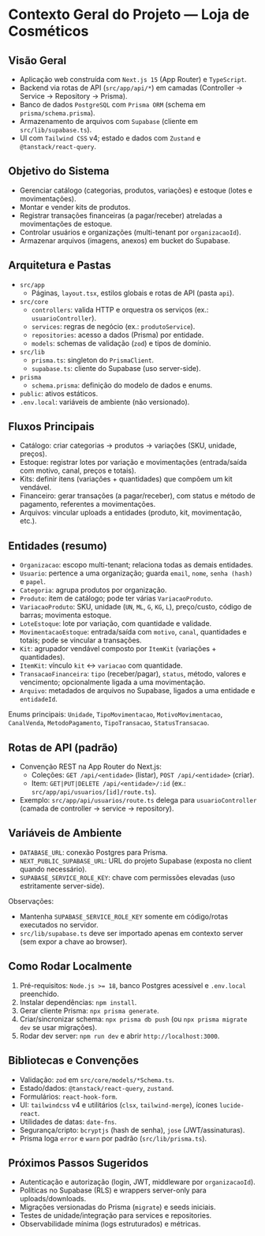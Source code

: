 # Contexto Geral do Projeto — Loja de Cosméticos

## Visão Geral

- Aplicação web construída com `Next.js 15` (App Router) e `TypeScript`.
- Backend via rotas de API (`src/app/api/*`) em camadas (Controller → Service → Repository → Prisma).
- Banco de dados `PostgreSQL` com `Prisma ORM` (schema em `prisma/schema.prisma`).
- Armazenamento de arquivos com `Supabase` (cliente em `src/lib/supabase.ts`).
- UI com `Tailwind CSS` v4; estado e dados com `Zustand` e `@tanstack/react-query`.

## Objetivo do Sistema

- Gerenciar catálogo (categorias, produtos, variações) e estoque (lotes e movimentações).
- Montar e vender kits de produtos.
- Registrar transações financeiras (a pagar/receber) atreladas a movimentações de estoque.
- Controlar usuários e organizações (multi-tenant por `organizacaoId`).
- Armazenar arquivos (imagens, anexos) em bucket do Supabase.

## Arquitetura e Pastas

- `src/app`
  - Páginas, `layout.tsx`, estilos globais e rotas de API (pasta `api`).
- `src/core`
  - `controllers`: valida HTTP e orquestra os serviços (ex.: `usuarioController`).
  - `services`: regras de negócio (ex.: `produtoService`).
  - `repositories`: acesso a dados (Prisma) por entidade.
  - `models`: schemas de validação (`zod`) e tipos de domínio.
- `src/lib`
  - `prisma.ts`: singleton do `PrismaClient`.
  - `supabase.ts`: cliente do Supabase (uso server-side).
- `prisma`
  - `schema.prisma`: definição do modelo de dados e enums.
- `public`: ativos estáticos.
- `.env.local`: variáveis de ambiente (não versionado).

## Fluxos Principais

- Catálogo: criar categorias → produtos → variações (SKU, unidade, preços).
- Estoque: registrar lotes por variação e movimentações (entrada/saída com motivo, canal, preços e totais).
- Kits: definir itens (variações + quantidades) que compõem um kit vendável.
- Financeiro: gerar transações (a pagar/receber), com status e método de pagamento, referentes a movimentações.
- Arquivos: vincular uploads a entidades (produto, kit, movimentação, etc.).

## Entidades (resumo)

- `Organizacao`: escopo multi-tenant; relaciona todas as demais entidades.
- `Usuario`: pertence a uma organização; guarda `email`, `nome`, `senha (hash)` e `papel`.
- `Categoria`: agrupa produtos por organização.
- `Produto`: item de catálogo; pode ter várias `VariacaoProduto`.
- `VariacaoProduto`: SKU, unidade (`UN`, `ML`, `G`, `KG`, `L`), preço/custo, código de barras; movimenta estoque.
- `LoteEstoque`: lote por variação, com quantidade e validade.
- `MovimentacaoEstoque`: entrada/saída com `motivo`, `canal`, quantidades e totais; pode se vincular a transações.
- `Kit`: agrupador vendável composto por `ItemKit` (variações + quantidades).
- `ItemKit`: vínculo `kit` ↔ `variacao` com quantidade.
- `TransacaoFinanceira`: `tipo` (receber/pagar), `status`, método, valores e vencimento; opcionalmente ligada a uma movimentação.
- `Arquivo`: metadados de arquivos no Supabase, ligados a uma entidade e `entidadeId`.

Enums principais: `Unidade`, `TipoMovimentacao`, `MotivoMovimentacao`, `CanalVenda`, `MetodoPagamento`, `TipoTransacao`, `StatusTransacao`.

## Rotas de API (padrão)

- Convenção REST na App Router do Next.js:
  - Coleções: `GET /api/<entidade>` (listar), `POST /api/<entidade>` (criar).
  - Item: `GET|PUT|DELETE /api/<entidade>/:id` (ex.: `src/app/api/usuarios/[id]/route.ts`).
- Exemplo: `src/app/api/usuarios/route.ts` delega para `usuarioController` (camada de controller → service → repository).

## Variáveis de Ambiente

- `DATABASE_URL`: conexão Postgres para Prisma.
- `NEXT_PUBLIC_SUPABASE_URL`: URL do projeto Supabase (exposta no client quando necessário).
- `SUPABASE_SERVICE_ROLE_KEY`: chave com permissões elevadas (uso estritamente server-side).

Observações:
- Mantenha `SUPABASE_SERVICE_ROLE_KEY` somente em código/rotas executados no servidor.
- `src/lib/supabase.ts` deve ser importado apenas em contexto server (sem expor a chave ao browser).

## Como Rodar Localmente

1. Pré-requisitos: `Node.js >= 18`, banco Postgres acessível e `.env.local` preenchido.
2. Instalar dependências: `npm install`.
3. Gerar cliente Prisma: `npx prisma generate`.
4. Criar/sincronizar schema: `npx prisma db push` (ou `npx prisma migrate dev` se usar migrações).
5. Rodar dev server: `npm run dev` e abrir `http://localhost:3000`.

## Bibliotecas e Convenções

- Validação: `zod` em `src/core/models/*Schema.ts`.
- Estado/dados: `@tanstack/react-query`, `zustand`.
- Formulários: `react-hook-form`.
- UI: `tailwindcss` v4 e utilitários (`clsx`, `tailwind-merge`), ícones `lucide-react`.
- Utilidades de datas: `date-fns`.
- Segurança/cripto: `bcryptjs` (hash de senha), `jose` (JWT/assinaturas).
- Prisma loga `error` e `warn` por padrão (`src/lib/prisma.ts`).

## Próximos Passos Sugeridos

- Autenticação e autorização (login, JWT, middleware por `organizacaoId`).
- Políticas no Supabase (RLS) e wrappers server-only para uploads/downloads.
- Migrações versionadas do Prisma (`migrate`) e seeds iniciais.
- Testes de unidade/integração para services e repositories.
- Observabilidade mínima (logs estruturados) e métricas.

